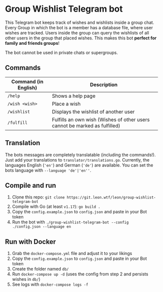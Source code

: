 # Group Wishlist Telegram bot

This Telegram bot keeps track of wishes and wishlists inside a group chat. 
Every Group in which the bot is a member has a database file, where user wishes are tracked.
Users inside the group can query the wishlists of all other users in the group that placed wishes.
This makes this bot **perfect for family and friends groups**!

The bot cannot be used in private chats or supergroups.

## Commands

| Command (in English) | Description                                                                |
| -------------------- | -------------------------------------------------------------------------- |
| `/help`              | Shows a help page                                                          |
| `/wish <wish>`       | Place a wish                                                               |
| `/wishlist`          | Displays the wishlist of another user                                      |
| `/fulfill`           | Fulfills an own wish (Wishes of other users cannot be marked as fulfilled) |


## Translation

The bots messages are completely translatable (including the commands!). Just add your translations to `translator/translations.go`. 
Currently, the languages English (`'en'`) and German (`'de'`) are available. You can set the bots language with `--language 'de'|'en''`.


## Compile and run

1. Clone this repo: `git clone https://git.leon.wtf/leon/group-wishlist-telegram-bot`
2. Compile with Go (at least `v1.17`): `go build .`
3. Copy the `config.example.json` to `config.json` and paste in your Bot token
4. Run the bot with `./group-wishlist-telegram-bot --config ./config.json --language en`


## Run with Docker

1. Grab the `docker-compose.yml` file and adjust it to your likings
2. Copy the `config.example.json` to `config.json` and paste in your Bot token
3. Create the folder named `db/`
4. Run `docker-compose up -d` (uses the config from step 2 and persists wishes in `db/`)
5. See logs with `docker-compose logs -f`